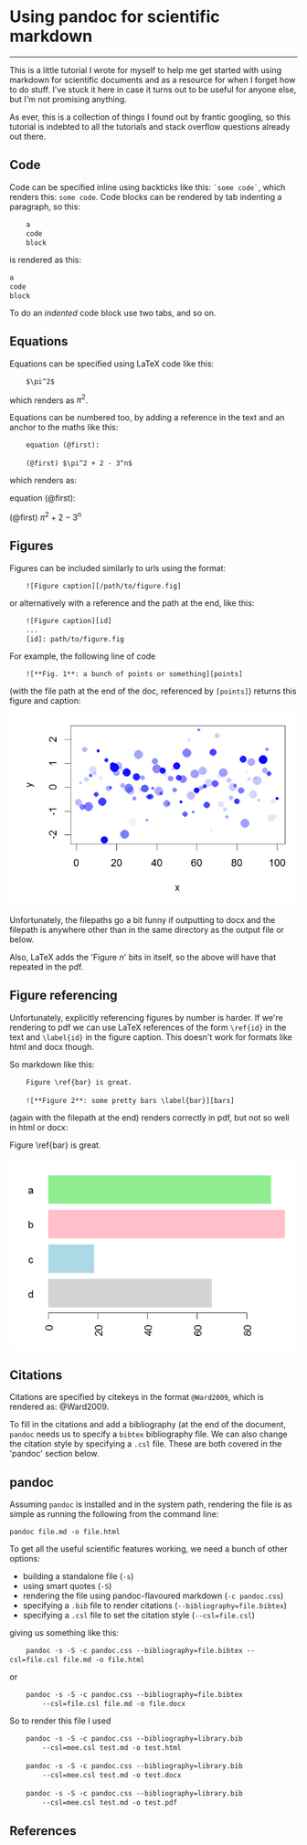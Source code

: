 # Using pandoc for scientific markdown

*******

This is a little tutorial I wrote for myself to help me get started with using markdown for scientific documents and as a resource for when I forget how to do stuff. I've stuck it here in case it turns out to be useful for anyone else, but I'm not promising anything.

As ever, this is a collection of things I found out by frantic googling, so this tutorial is indebted to all the tutorials and stack overflow questions already out there.

## Code

Code can be specified inline using backticks like this: `` `some code` ``, which renders this: `some code`. Code blocks can be rendered by tab indenting a paragraph, so this:

		a
		code
		block

is rendered as this:

	a
	code
	block

To do an *indented* code block use two tabs, and so on.

## Equations

Equations can be specified using LaTeX code like this:

		$\pi^2$

which renders as $\pi^2$.

Equations can be numbered too, by adding a reference in the text and an anchor to the maths like this:

		equation (@first):

		(@first) $\pi^2 + 2 - 3^n$

which renders as:

equation (@first):

(@first) $\pi^2 + 2 - 3^n$
	
## Figures

Figures can be included similarly to urls using the format:

		![Figure caption][/path/to/figure.fig]

or alternatively with a reference and the path at the end, like this:

		![Figure caption][id]
		...
		[id]: path/to/figure.fig

For example, the following line of code

		![**Fig. 1**: a bunch of points or something][points]

(with the file path at the end of the doc, referenced by `[points]`) returns this figure and caption:

![**Fig. 1**: a bunch of points or something][points]

Unfortunately, the filepaths go a bit funny if outputting to docx and the filepath is anywhere other than in the same directory as the output file or below.

Also, LaTeX adds the 'Figure $n$' bits in itself, so the above will have that repeated in the pdf.

## Figure referencing

Unfortunately, explicitly referencing figures by number is harder. If we're rendering to pdf we can use LaTeX references of the form `\ref{id}` in the text and `\label{id}` in the figure caption. This doesn't work for formats like html and docx though.

So markdown like this:

		Figure \ref{bar} is great.

		![**Figure 2**: some pretty bars \label{bar}][bars]

(again with the filepath at the end) renders correctly in pdf, but not so well in html or docx:

Figure \ref{bar} is great.

![**Figure 2**: some pretty bars \label{bar}][bars]

## Citations

Citations are specified by citekeys in the format `@Ward2009`, which is rendered as: @Ward2009.

To fill in the citations and add a bibliography (at the end of the document, `pandoc` needs us to specify a `bibtex` bibliography file. We can also change the citation style by specifying a `.csl` file. These are both covered in the 'pandoc' section below.

## pandoc

Assuming `pandoc` is installed and in the system path, rendering the file is as simple as running the following from the command line:

	pandoc file.md -o file.html

To get all the useful scientific features working, we need a bunch of other options:

* building a standalone file (`-s`)
* using smart quotes (`-S`)
* rendering the file using pandoc-flavoured markdown (`-c pandoc.css`)
* specifying a `.bib` file to render citations (`--bibliography=file.bibtex`)
* specifying a `.csl` file to set the citation style (`--csl=file.csl`)

giving us something like this:

		pandoc -s -S -c pandoc.css --bibliography=file.bibtex --csl=file.csl file.md -o file.html

or

		pandoc -s -S -c pandoc.css --bibliography=file.bibtex
			--csl=file.csl file.md -o file.docx


So to render this file I used

		pandoc -s -S -c pandoc.css --bibliography=library.bib
			--csl=mee.csl test.md -o test.html

		pandoc -s -S -c pandoc.css --bibliography=library.bib
			--csl=mee.csl test.md -o test.docx

		pandoc -s -S -c pandoc.css --bibliography=library.bib
			--csl=mee.csl test.md -o test.pdf

## References

<!---
this is the awkward html syntax for an inline comment.
pandoc will shove the bibliography down here,
figure links below
--->

[points]: figs/points.png
[bars]: figs/bars.png

